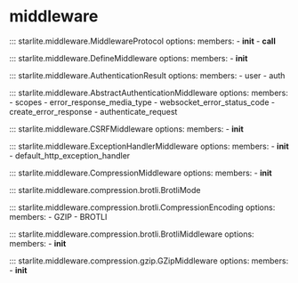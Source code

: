 # middleware

::: starlite.middleware.MiddlewareProtocol
    options:
        members:
            - __init__
            - __call__

::: starlite.middleware.DefineMiddleware
    options:
        members:
            - __init__

::: starlite.middleware.AuthenticationResult
    options:
        members:
            - user
            - auth

::: starlite.middleware.AbstractAuthenticationMiddleware
    options:
        members:
            - scopes
            - error_response_media_type
            - websocket_error_status_code
            - create_error_response
            - authenticate_request

::: starlite.middleware.CSRFMiddleware
    options:
        members:
            - __init__

::: starlite.middleware.ExceptionHandlerMiddleware
    options:
        members:
            - __init__
            - default_http_exception_handler

::: starlite.middleware.CompressionMiddleware
    options:
        members:
            - __init__

::: starlite.middleware.compression.brotli.BrotliMode

::: starlite.middleware.compression.brotli.CompressionEncoding
    options:
        members:
            - GZIP
            - BROTLI

::: starlite.middleware.compression.brotli.BrotliMiddleware
    options:
        members:
            - __init__

::: starlite.middleware.compression.gzip.GZipMiddleware
    options:
        members:
            - __init__
